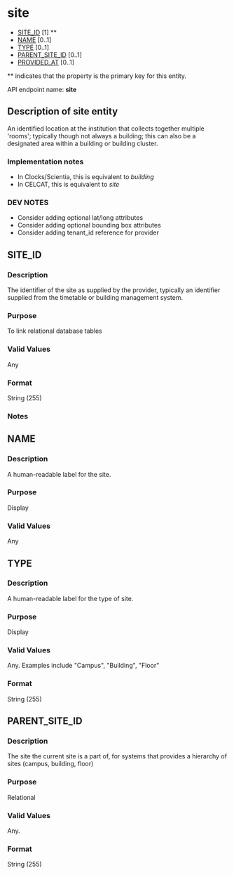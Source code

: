# site
* [SITE_ID](#site_id) [1] **
* [NAME](#name) [0..1]
* [TYPE](#type) [0..1]
* [PARENT_SITE_ID](#parent_site_id) [0..1]
* [PROVIDED_AT](https://github.com/jiscdev/analytics-udd/blob/master/udd/assessment_instance.md#provided_at) [0..1]

\** indicates that the property is the primary key for this entity.

API endpoint name: **site**

## Description of site entity

An identified location at the institution that collects together multiple 'rooms'; typically though not always a building; 
this can also be a designated area within a building or building cluster.

### Implementation notes
* In Clocks/Scientia, this is equivalent to _building_
* In CELCAT, this is equivalent to _site_

### DEV NOTES
* Consider adding optional lat/long attributes
* Consider adding optional bounding box attributes
* Consider adding tenant_id reference for provider

## SITE_ID
### Description
The identifier of the site as supplied by the provider, typically an identifier supplied from the timetable or building management system.

### Purpose
To link relational database tables

### Valid Values
Any

### Format
String (255)

### Notes

## NAME
### Description
A human-readable label for the site.

### Purpose
Display

### Valid Values
Any

## TYPE
### Description
A human-readable label for the type of site.

### Purpose
Display

### Valid Values
Any. Examples include "Campus", "Building", "Floor"

### Format
String (255)


## PARENT_SITE_ID
### Description
The site the current site is a part of, for systems that provides a hierarchy of sites (campus, building, floor)

### Purpose
Relational

### Valid Values
Any.

### Format
String (255)
